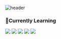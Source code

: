 ![header](https://capsule-render.vercel.app/api?type=waving&color=timeGradient&height=250&section=header&text=Hi,%20there👋&fontSize=90&fontColor=#ffffff&animation=fadeIn)

<h3>📝Currently Learning</h3>
<img src="https://img.shields.io/badge/html5-E34F26?style=for-the-badge&logo=HTML5&logoColor=white">
<img src="https://img.shields.io/badge/css3-1572B6?style=for-the-badge&logo=CSS3&logoColor=white">
<img src="https://img.shields.io/badge/javascript-F7DF1E?style=for-the-badge&logo=JavaScript&logoColor=white">
<img src="https://img.shields.io/badge/react-61DAFB?style=for-the-badge&logo=React&logoColor=white">
<img src="https://img.shields.io/badge/next.js-000000?style=for-the-badge&logo=Neaxtjs&logoColor=white">
